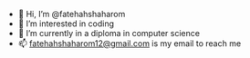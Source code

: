 - 👋 Hi, I’m @fatehahshaharom
- 👀 I’m interested in coding
- 🌱 I’m currently in a diploma in computer science
- 📫 fatehahshaharom12@gmail.com is my email to reach me

<!---
fatehahshaharom/fatehahshaharom is a ✨ special ✨ repository because its `README.md` (this file) appears on your GitHub profile.
You can click the Preview link to take a look at your changes.
--->
